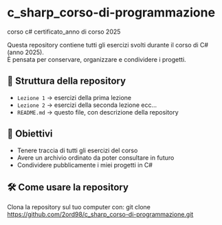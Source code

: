 # c_sharp_corso-di-programmazione
corso c# certificato_anno di corso 2025

Questa repository contiene tutti gli esercizi svolti durante il corso di C# (anno 2025).  
È pensata per conservare, organizzare e condividere i progetti.

## 📂 Struttura della repository
- `Lezione 1` → esercizi della prima lezione
- `Lezione 2` → esercizi della seconda lezione
  ecc...
- `README.md` → questo file, con descrizione della repository

## 🎯 Obiettivi
- Tenere traccia di tutti gli esercizi del corso
- Avere un archivio ordinato da poter consultare in futuro
- Condividere pubblicamente i miei progetti in C#

## 🛠️ Come usare la repository
Clona la repository sul tuo computer con:
git clone https://github.com/2ord98/c_sharp_corso-di-programmazione.git
